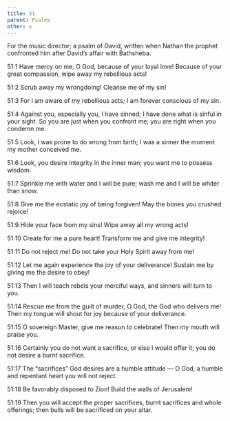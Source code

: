 ```yaml
---
title: 51
parent: Psalms
other: x
---
```



For the music director; a psalm of David, written when Nathan the prophet confronted him after David’s affair with Bathsheba.


<a name="51:1">51:1</a> Have mercy on me, O God, because of your loyal love!
Because of your great compassion, wipe away my rebellious acts!

<a name="51:2">51:2</a> Scrub away my wrongdoing!
Cleanse me of my sin!

<a name="51:3">51:3</a> For I am aware of my rebellious acts;
I am forever conscious of my sin.

<a name="51:4">51:4</a> Against you, especially you, I have sinned;
I have done what is sinful in your sight.
So you are just when you confront me;
you are right when you condemn me.

<a name="51:5">51:5</a> Look, I was prone to do wrong from birth;
I was a sinner the moment my mother conceived me.

<a name="51:6">51:6</a> Look, you desire integrity in the inner man;
you want me to possess wisdom.

<a name="51:7">51:7</a> Sprinkle me with water and I will be pure;
wash me and I will be whiter than snow.

<a name="51:8">51:8</a> Give me the ecstatic joy of being forgiven!
May the bones you crushed rejoice!

<a name="51:9">51:9</a> Hide your face from my sins!
Wipe away all my wrong acts!

<a name="51:10">51:10</a> Create for me a pure heart!
Transform me and give me integrity!

<a name="51:11">51:11</a> Do not reject me!
Do not take your Holy Spirit away from me!

<a name="51:12">51:12</a> Let me again experience the joy of your deliverance!
Sustain me by giving me the desire to obey!

<a name="51:13">51:13</a> Then I will teach rebels your merciful ways,
and sinners will turn to you.

<a name="51:14">51:14</a> Rescue me from the guilt of murder, O God, the God who delivers me!
Then my tongue will shout for joy because of your deliverance.

<a name="51:15">51:15</a> O sovereign Master, give me reason to celebrate!
Then my mouth will praise you.

<a name="51:16">51:16</a> Certainly you do not want a sacrifice, or else I would offer it;
you do not desire a burnt sacrifice.

<a name="51:17">51:17</a> The “sacrifices” God desires are a humble attitude — 
O God, a humble and repentant heart you will not reject.

<a name="51:18">51:18</a> Be favorably disposed to Zion!
Build the walls of Jerusalem!

<a name="51:19">51:19</a> Then you will accept the proper sacrifices, burnt sacrifices and whole offerings;
then bulls will be sacrificed on your altar.